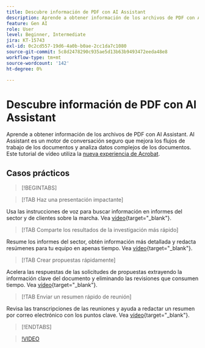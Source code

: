 ```yaml
---
title: Descubre información de PDF con AI Assistant
description: Aprende a obtener información de los archivos de PDF con AI Assistant
feature: Gen AI
role: User
level: Beginner, Intermediate
jira: KT-15743
exl-id: 0c2cd557-19d6-4a0b-b0ae-2cc1da7c1080
source-git-commit: 5c8d2478290c935ae5d13b63b9493472eeda48e8
workflow-type: tm+mt
source-wordcount: '142'
ht-degree: 0%

---
```


# Descubre información de PDF con AI Assistant

Aprende a obtener información de los archivos de PDF con AI Assistant. AI Assistant es un motor de conversación seguro que mejora los flujos de trabajo de los documentos y analiza datos complejos de los documentos. Este tutorial de vídeo utiliza la [nueva experiencia de Acrobat](new-workspace.md).

## Casos prácticos

>[!BEGINTABS]

>[!TAB Haz una presentación impactante]

Usa las instrucciones de voz para buscar información en informes del sector y de clientes sobre la marcha. Vea [vídeo](https://video.tv.adobe.com/v/3428811?quality=12&learn=on&hidetitle=true){target="_blank"}.

>[!TAB Comparte los resultados de la investigación más rápido]

Resume los informes del sector, obtén información más detallada y redacta resúmenes para tu equipo en apenas tiempo. Vea [vídeo](https://video.tv.adobe.com/v/3427286?quality=12&learn=on&hidetitle=true){target="_blank"}.

>[!TAB Crear propuestas rápidamente]

Acelera las respuestas de las solicitudes de propuestas extrayendo la información clave del documento y eliminando las revisiones que consumen tiempo. Vea [vídeo](https://video.tv.adobe.com/v/3428639?quality=12&learn=on&hidetitle=true){target="_blank"}.

>[!TAB Enviar un resumen rápido de reunión]

Revisa las transcripciones de las reuniones y ayuda a redactar un resumen por correo electrónico con los puntos clave. Vea [vídeo](https://video.tv.adobe.com/v/3427292?quality=12&learn=on&hidetitle=true){target="_blank"}.

>[!ENDTABS]

>[!VIDEO](https://video.tv.adobe.com/v/3445825?enablevpops&quality=12&learn=on&hidetitle=true&captions=spa)
